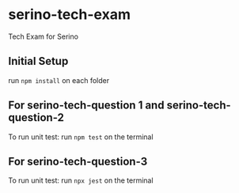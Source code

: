 # serino-tech-exam
Tech Exam for Serino

## Initial Setup
run `npm install` on each folder

## For serino-tech-question 1 and serino-tech-question-2
To run unit test: run `npm test` on the terminal

## For serino-tech-question-3
To run unit test: run `npx jest` on the terminal
